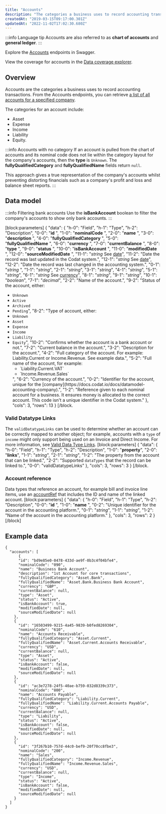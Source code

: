 ```yaml
---
title: "Accounts"
description: "The categories a business uses to record accounting transactions"
createdAt: "2019-03-15T09:17:00.301Z"
updatedAt: "2022-11-02T17:02:30.680Z"
---
```


:::info Language tip
Accounts are also referred to as **chart of accounts** and **general ledger**.
:::

Explore the <a className="external" href="https://api.codat.io/swagger/index.html#/Accounts" target="_blank">Accounts</a> endpoints in Swagger.

View the coverage for accounts in the <a className="external" href="https://knowledge.codat.io/supported-features/accounting?view=tab-by-data-type&dataType=chartOfAccounts" target="_blank">Data coverage explorer</a>.

## Overview

Accounts are the categories a business uses to record accounting transactions. From the Accounts endpoints, you can retrieve [a list of all accounts for a specified company](https://api.codat.io/swagger/index.html#/Accounts/Accounts_List).

The categories for an account include:

- Asset
- Expense
- Income
- Liability
- Equity.

:::info Accounts with no category
If an account is pulled from the chart of accounts and its nominal code does not lie within the category layout for the company's accounts, then the **type** is `Unknown`. The **fullyQualifiedCategory** and **fullyQualifiedName** fields return `null`.

This approach gives a true representation of the company's accounts whilst preventing distorting financials such as a company's profit and loss and balance sheet reports.
:::

## Data model

:::info Filtering bank accounts
Use the **isBankAccount** boolean to filter the company's accounts to show only bank accounts.
:::

[block:parameters]
{
"data": {
"h-0": "Field",
"h-1": "Type",
"h-2": "Description",
"0-0": "**id** ",
"1-0": "**nominalCode** ",
"2-0": "**name** ",
"3-0": "**description** ",
"4-0": "**fullyQualifiedCategory** ",
"5-0": "**fullyQualifiedName** ",
"6-0": "**currency** ",
"7-0": "**currentBalance** ",
"8-0": "**type** ",
"9-0": "**status** ",
"10-0": "**isBankAccount** ",
"11-0": "**modifiedDate** ",
"12-0": "**sourceModifiedDate** ",
"11-1": "_string_
See [date](https://docs.codat.io/docs/datamodel-shared-date)",
"11-2": "Date the record was last updated in the Codat system.",
"12-1": "_string_
See [date](https://docs.codat.io/docs/datamodel-shared-date)",
"12-2": "Date the record was last changed in the accounting system.",
"0-1": "_string_ ",
"1-1": "_string_",
"2-1": "_string_",
"3-1": "_string_",
"4-1": "_string_",
"5-1": "_string_",
"6-1": "_string_
See [currency](https://docs.codat.io/docs/datamodel-shared-currency)",
"8-1": "_string_",
"9-1": "_string_",
"10-1": "_boolean_",
"7-1": "_decimal_",
"2-2": "Name of the account.",
"9-2": "Status of the account, either:

- `Unknown`
- `Active`
- `Archived`
- `Pending`",
  "8-2": "Type of account, either:
- `Unknown`
- `Asset`
- `Expense`
- `Income`
- `Liability`
- `Equity`",
  "10-2": "Confirms whether the account is a bank account or not.",
  "7-2": "Current balance in the account.",
  "3-2": "Description for the account.",
  "4-2": "Full category of the account. For example:
  Liability.Current or Income.Revenue. See example data.",
  "5-2": "Full name of the account, for example:
  <ul>
    <li>`Liability.Current.VAT`</li>
    <li>`Income.Revenue.Sales`</li>
  </ul>
  ", "6-2": "Currency of the account.", "0-2": "Identifier for the account,
  unique for the
  [company](https://docs.codat.io/docs/datamodel-accounting-company).", "1-2":
  "Reference given to each nominal account for a business. It ensures money is
  allocated to the correct account. This code isn't a unique identifier in the
  Codat system." }, "cols": 3, "rows": 13 } [/block.

### Valid Datatype Links

The `validDatatypeLinks` can be used to determine whether an account can be correctly mapped to another object; for example, accounts with a `type` of `income` might only support being used on an Invoice and Direct Income. For more information, see [Valid Data Type Links](https://docs.codat.io/docs/valid-data-type-links).
[block:parameters]
{
"data": {
"h-0": "Field",
"h-1": "Type",
"h-2": "Description",
"1-0": "**property**",
"2-0": "**links**",
"1-1": "_string_",
"2-1": "_string_",
"1-2": "The property from the account that can be linked.",
"2-2": "Supported `dataTypes` that the record can be linked to.",
"0-0": "validDatatypeLinks"
},
"cols": 3,
"rows": 3
}
[/block.

### Account reference

Data types that reference an account, for example bill and invoice line items, use an [accountRef](https://docs.codat.io/docs/datamodel-accounting-referencetypes#accountref) that includes the ID and name of the linked account.
[block:parameters]
{
"data": {
"h-0": "Field",
"h-1": "Type",
"h-2": "Description",
"0-0": "**id** ",
"1-0": "**name** ",
"0-2": "Unique identifier for the account in the accounting platform.",
"0-1": "_string_",
"1-1": "_string_",
"1-2": "Name of the account in the accounting platform."
},
"cols": 3,
"rows": 2
}
[/block]

## Example data

```
{
  "accounts": [
      {
      "id": "bd9e85e0-0478-433d-ae9f-0b3c4f04bfe4",
      "nominalCode": "090",
      "name": "Business Bank Account",
      "description": "1st Account for core transactions",
      "fullyQualifiedCategory": "Asset.Bank",
      "fullyQualifiedName": "Asset.Bank.Business Bank Account",
      "currency": "GBP",
      "currentBalance": null,
      "type": "Asset",
      "status": "Active",
      "isBankAccount": true,
      "modifiedDate": null,
      "sourceModifiedDate": null
    },
    {
      "id": "16503499-9215-4a45-9839-b0fed8269304",
      "nominalCode": "610",
      "name": "Accounts Receivable",
      "fullyQualifiedCategory": "Asset.Current",
      "fullyQualifiedName": "Asset.Current.Accounts Receivable",
      "currency": "USD",
      "currentBalance": null,
      "type": "Asset",
      "status": "Active",
      "isBankAccount": false,
      "modifiedDate": null,
      "sourceModifiedDate": null
    },
    {
      "id": "ac3e7278-24f5-40ae-b759-032d8339c373",
      "nominalCode": "800",
      "name": "Accounts Payable",
      "fullyQualifiedCategory": "Liability.Current",
      "fullyQualifiedName": "Liability.Current.Accounts Payable",
      "currency": "USD",
      "currentBalance": null,
      "type": "Liability",
      "status": "Active",
      "isBankAccount": false,
      "modifiedDate": null,
      "sourceModifiedDate": null
    },
    {
      "id": "3f267b10-757d-44c0-bef9-20f70cc8fbe3",
      "nominalCode": "200",
      "name": "Sales",
      "fullyQualifiedCategory": "Income.Revenue",
      "fullyQualifiedName": "Income.Revenue.Sales",
      "currency": "USD",
      "currentBalance": null,
      "type": "Income",
      "status": "Active",
      "isBankAccount": false,
      "modifiedDate": null,
      "sourceModifiedDate": null
    }
  ]
}
```
